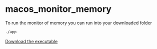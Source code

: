 # macos_monitor_memory

To run the monitor of memory you can run into your downloaded folder

```bash
./app
```

[Download the executable](https://github.com/jaencarlosap/macos_monitor_memory/tree/main/dist/app)
